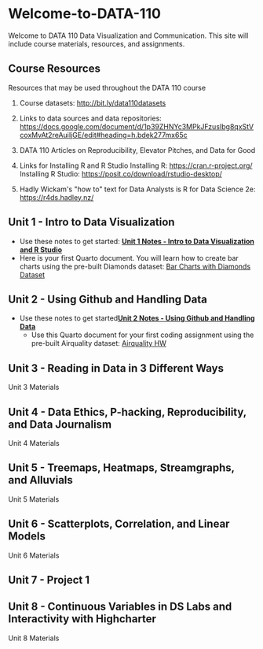# Welcome-to-DATA-110
Welcome to DATA 110 Data Visualization and Communication. This site will include course materials, resources, and assignments. 

## Course Resources
Resources that may be used throughout the DATA 110 course

1. Course datasets: http://bit.ly/data110datasets

2. Links to data sources and data repositories: https://docs.google.com/document/d/1p39ZHNYc3MPkJFzusIbg8qxStVcoxMvAt2reAuiIjGE/edit#heading=h.bdek277mx65c

3. DATA 110 Articles on Reproducibility, Elevator Pitches, and Data for Good

4. Links for Installing R and R Studio
   Installing R: https://cran.r-project.org/ 
   Installing R Studio: https://posit.co/download/rstudio-desktop/

5. Hadly Wickam's "how to" text for Data Analysts is R for Data Science 2e: https://r4ds.hadley.nz/

## Unit 1 - Intro to Data Visualization
- Use these notes to get started:     [**Unit 1 Notes - Intro to Data Visualization and R Studio**](./Data110_unit1.pdf)
- Here is your first Quarto document. You will learn how to create bar charts using the pre-built Diamonds dataset:
  [Bar Charts with Diamonds Dataset](./bar_charts_with_diamonds.qmd)

## Unit 2 - Using Github and Handling Data

- Use these notes to get started[**Unit 2 Notes - Using Github and Handling Data**](./Data110_unit2.pdf)
  -  Use this Quarto document for your first coding assignment using the pre-built Airquality dataset:    [Airquality HW](./Airquality_HW.qmd)

## Unit 3 - Reading in Data in 3 Different Ways

Unit 3 Materials

## Unit 4 - Data Ethics, P-hacking, Reproducibility, and Data Journalism

Unit 4 Materials

## Unit 5 - Treemaps, Heatmaps, Streamgraphs, and Alluvials

Unit 5 Materials

## Unit 6 - Scatterplots, Correlation, and Linear Models

Unit 6 Materials

## Unit 7 - Project 1

## Unit 8 - Continuous Variables in DS Labs and Interactivity with Highcharter

Unit 8 Materials
